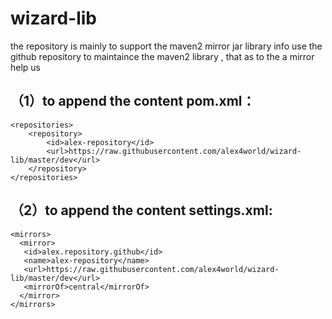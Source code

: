# wizard-lib
the repository is mainly to support the maven2 mirror jar library info
use the github repository to maintaince the maven2 library , that as to the a mirror help us

## （1）to append the content pom.xml：
```
<repositories>
    <repository>
        <id>alex-repository</id>
        <url>https://raw.githubusercontent.com/alex4world/wizard-lib/master/dev</url>
    </repository>
</repositories>

```
## （2）to append the content settings.xml:

```
<mirrors>  
  <mirror>  
   <id>alex.repository.github</id>  
   <name>alex-repository</name>  
   <url>https://raw.githubusercontent.com/alex4world/wizard-lib/master/dev</url>  
   <mirrorOf>central</mirrorOf>  
  </mirror>
</mirrors>  
```

